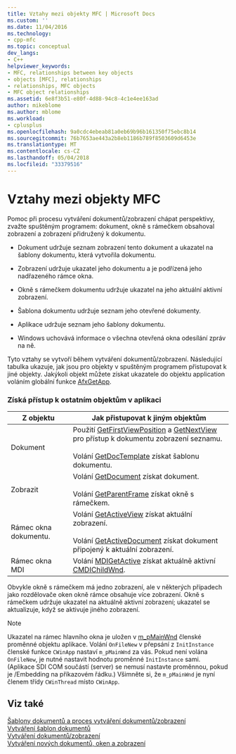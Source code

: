 ```yaml
---
title: Vztahy mezi objekty MFC | Microsoft Docs
ms.custom: ''
ms.date: 11/04/2016
ms.technology:
- cpp-mfc
ms.topic: conceptual
dev_langs:
- C++
helpviewer_keywords:
- MFC, relationships between key objects
- objects [MFC], relationships
- relationships, MFC objects
- MFC object relationships
ms.assetid: 6e8f3b51-e80f-4d88-94c8-4c1e4ee163ad
author: mikeblome
ms.author: mblome
ms.workload:
- cplusplus
ms.openlocfilehash: 9a0cdc4ebeab81a0eb69b96b161350f75ebc8b14
ms.sourcegitcommit: 76b7653ae443a2b8eb1186b789f8503609d6453e
ms.translationtype: MT
ms.contentlocale: cs-CZ
ms.lasthandoff: 05/04/2018
ms.locfileid: "33379516"
---
```

# <a name="relationships-among-mfc-objects"></a>Vztahy mezi objekty MFC
Pomoc při procesu vytváření dokumentů/zobrazení chápat perspektivy, zvažte spuštěným programem: dokument, okně s rámečkem obsahoval zobrazení a zobrazení přidružený k dokumentu.  
  
-   Dokument udržuje seznam zobrazení tento dokument a ukazatel na šablony dokumentu, která vytvořila dokumentu.  
  
-   Zobrazení udržuje ukazatel jeho dokumentu a je podřízená jeho nadřazeného rámce okna.  
  
-   Okně s rámečkem dokumentu udržuje ukazatel na jeho aktuální aktivní zobrazení.  
  
-   Šablona dokumentu udržuje seznam jeho otevřené dokumenty.  
  
-   Aplikace udržuje seznam jeho šablony dokumentu.  
  
-   Windows uchovává informace o všechna otevřená okna odesílání zpráv na ně.  
  
 Tyto vztahy se vytvoří během vytváření dokumentů/zobrazení. Následující tabulka ukazuje, jak jsou pro objekty v spuštěným programem přistupovat k jiné objekty. Jakýkoli objekt můžete získat ukazatele do objektu application voláním globální funkce [AfxGetApp](../mfc/reference/application-information-and-management.md#afxgetapp).  
  
### <a name="gaining-access-to-other-objects-in-your-application"></a>Získá přístup k ostatním objektům v aplikaci  
  
|Z objektu|Jak přistupovat k jiným objektům|  
|-----------------|---------------------------------|  
|Dokument|Použití [GetFirstViewPosition](../mfc/reference/cdocument-class.md#getfirstviewposition) a [GetNextView](../mfc/reference/cdocument-class.md#getnextview) pro přístup k dokumentu zobrazení seznamu.<br /><br /> Volání [GetDocTemplate](../mfc/reference/cdocument-class.md#getdoctemplate) získat šablonu dokumentu.|  
|Zobrazit|Volání [GetDocument](../mfc/reference/cview-class.md#getdocument) získat dokument.<br /><br /> Volání [GetParentFrame](../mfc/reference/cwnd-class.md#getparentframe) získat okně s rámečkem.|  
|Rámec okna dokumentu.|Volání [GetActiveView](../mfc/reference/cframewnd-class.md#getactiveview) získat aktuální zobrazení.<br /><br /> Volání [GetActiveDocument](../mfc/reference/cframewnd-class.md#getactivedocument) získat dokument připojený k aktuální zobrazení.|  
|Rámec okna MDI|Volání [MDIGetActive](../mfc/reference/cmdiframewnd-class.md#mdigetactive) získat aktuálně aktivní [CMDIChildWnd](../mfc/reference/cmdichildwnd-class.md).|  
  
 Obvykle okně s rámečkem má jedno zobrazení, ale v některých případech jako rozdělovače oken okně rámce obsahuje více zobrazení. Okně s rámečkem udržuje ukazatel na aktuálně aktivní zobrazení; ukazatel se aktualizuje, když se aktivuje jiného zobrazení.  
  
> [!NOTE]
>  Ukazatel na rámec hlavního okna je uložen v [m_pMainWnd](../mfc/reference/cwinthread-class.md#m_pmainwnd) členské proměnné objektu aplikace. Volání `OnFileNew` v přepsání z `InitInstance` členské funkce `CWinApp` nastaví `m_pMainWnd` za vás. Pokud není volána `OnFileNew`, je nutné nastavit hodnotu proměnné `InitInstance` sami. (Aplikace SDI COM součástí (server) se nemusí nastavte proměnnou, pokud je /Embedding na příkazovém řádku.) Všimněte si, že `m_pMainWnd` je nyní členem třídy `CWinThread` místo `CWinApp`.  
  
## <a name="see-also"></a>Viz také  
 [Šablony dokumentů a proces vytváření dokumentů/zobrazení](../mfc/document-templates-and-the-document-view-creation-process.md)   
 [Vytváření šablon dokumentů](../mfc/document-template-creation.md)   
 [Vytváření dokumentů/zobrazení](../mfc/document-view-creation.md)   
 [Vytváření nových dokumentů, oken a zobrazení](../mfc/creating-new-documents-windows-and-views.md)


